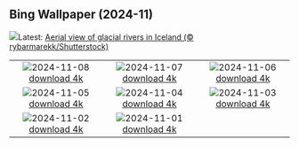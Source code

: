 ## Bing Wallpaper (2024-11)
![](https://www.bing.com/th?id=OHR.GlacialRivers_EN-CA4120798939_UHD.jpg&w=1000)Latest: [Aerial view of glacial rivers in Iceland (© rybarmarekk/Shutterstock)](https://www.bing.com/th?id=OHR.GlacialRivers_EN-CA4120798939_UHD.jpg)

|      |      |      |
| :----: | :----: | :----: |
|![](https://www.bing.com/th?id=OHR.CanadaWolves_EN-CA3643391655_UHD.jpg&pid=hp&w=384&h=216&rs=1&c=4)2024-11-08 [download 4k](https://www.bing.com/th?id=OHR.CanadaWolves_EN-CA3643391655_UHD.jpg)|![](https://www.bing.com/th?id=OHR.ShiShiBeach_EN-CA3486295094_UHD.jpg&pid=hp&w=384&h=216&rs=1&c=4)2024-11-07 [download 4k](https://www.bing.com/th?id=OHR.ShiShiBeach_EN-CA3486295094_UHD.jpg)|![](https://www.bing.com/th?id=OHR.LencoisMaranhao_EN-CA5418331666_UHD.jpg&pid=hp&w=384&h=216&rs=1&c=4)2024-11-06 [download 4k](https://www.bing.com/th?id=OHR.LencoisMaranhao_EN-CA5418331666_UHD.jpg)|
|![](https://www.bing.com/th?id=OHR.CumbriaAutumn_EN-CA3180790128_UHD.jpg&pid=hp&w=384&h=216&rs=1&c=4)2024-11-05 [download 4k](https://www.bing.com/th?id=OHR.CumbriaAutumn_EN-CA3180790128_UHD.jpg)|![](https://www.bing.com/th?id=OHR.YucatanBiosphere_EN-CA2792700444_UHD.jpg&pid=hp&w=384&h=216&rs=1&c=4)2024-11-04 [download 4k](https://www.bing.com/th?id=OHR.YucatanBiosphere_EN-CA2792700444_UHD.jpg)|![](https://www.bing.com/th?id=OHR.BisonYellowstone_EN-CA3146107562_UHD.jpg&pid=hp&w=384&h=216&rs=1&c=4)2024-11-03 [download 4k](https://www.bing.com/th?id=OHR.BisonYellowstone_EN-CA3146107562_UHD.jpg)|
|![](https://www.bing.com/th?id=OHR.VineyardsBlackForestFall_EN-CA1623253128_UHD.jpg&pid=hp&w=384&h=216&rs=1&c=4)2024-11-02 [download 4k](https://www.bing.com/th?id=OHR.VineyardsBlackForestFall_EN-CA1623253128_UHD.jpg)|![](https://www.bing.com/th?id=OHR.GargoyleParis_EN-CA6806508662_UHD.jpg&pid=hp&w=384&h=216&rs=1&c=4)2024-11-01 [download 4k](https://www.bing.com/th?id=OHR.GargoyleParis_EN-CA6806508662_UHD.jpg)|
